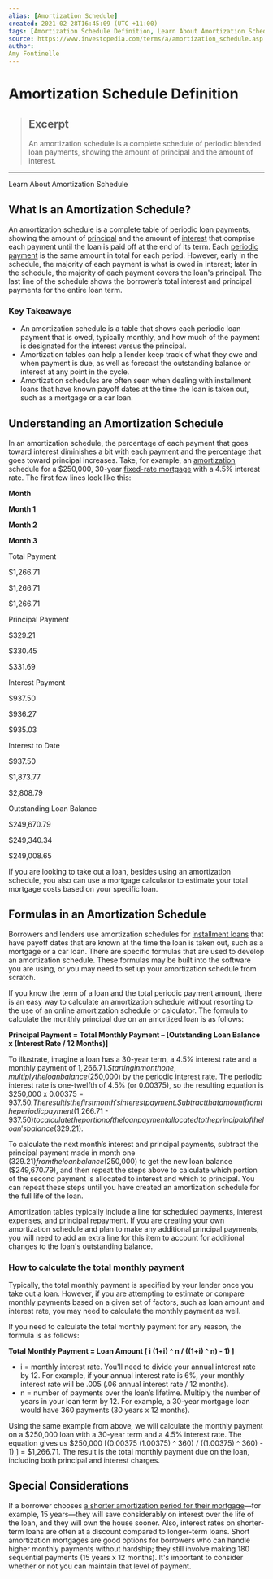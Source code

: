 ```yaml
---
alias: [Amortization Schedule]
created: 2021-02-28T16:45:09 (UTC +11:00)
tags: [Amortization Schedule Definition, Learn About Amortization Schedule]
source: https://www.investopedia.com/terms/a/amortization_schedule.asp
author: 
Amy Fontinelle
---
```


# Amortization Schedule Definition

> ## Excerpt
> An amortization schedule is a complete schedule of periodic blended loan payments, showing the amount of principal and the amount of interest.

---

Learn About Amortization Schedule
## What Is an Amortization Schedule?

An amortization schedule is a complete table of periodic loan payments, showing the amount of [principal](https://www.investopedia.com/terms/p/principal.asp) and the amount of [interest](https://www.investopedia.com/terms/i/interest.asp) that comprise each payment until the loan is paid off at the end of its term. Each [periodic payment](https://www.investopedia.com/terms/p/periodic-payment-plan.asp) is the same amount in total for each period. However, early in the schedule, the majority of each payment is what is owed in interest; later in the schedule, the majority of each payment covers the loan's principal. The last line of the schedule shows the borrower’s total interest and principal payments for the entire loan term.

### Key Takeaways

-   An amortization schedule is a table that shows each periodic loan payment that is owed, typically monthly, and how much of the payment is designated for the interest versus the principal.
-   Amortization tables can help a lender keep track of what they owe and when payment is due, as well as forecast the outstanding balance or interest at any point in the cycle.
-   Amortization schedules are often seen when dealing with installment loans that have known payoff dates at the time the loan is taken out, such as a mortgage or a car loan.

## Understanding an Amortization Schedule

In an amortization schedule, the percentage of each payment that goes toward interest diminishes a bit with each payment and the percentage that goes toward principal increases. Take, for example, an [amortization](https://www.investopedia.com/terms/a/amortization.asp) schedule for a $250,000, 30-year [fixed-rate mortgage](https://www.investopedia.com/terms/f/fixed-rate_mortgage.asp) with a 4.5% interest rate. The first few lines look like this:

**Month**

**Month 1**

**Month 2**

**Month 3**

Total Payment

$1,266.71

$1,266.71

$1,266.71

Principal Payment

$329.21

$330.45

$331.69

Interest Payment

$937.50

$936.27

$935.03

Interest to Date

$937.50

$1,873.77

$2,808.79

Outstanding Loan Balance

$249,670.79

$249,340.34

$249,008.65

If you are looking to take out a loan, besides using an amortization schedule, you also can use a mortgage calculator to estimate your total mortgage costs based on your specific loan.

## Formulas in an Amortization Schedule

Borrowers and lenders use amortization schedules for [installment loans](https://www.investopedia.com/articles/personal-finance/072316/how-installment-loans-work.asp) that have payoff dates that are known at the time the loan is taken out, such as a mortgage or a car loan. There are specific formulas that are used to develop an amortization schedule. These formulas may be built into the software you are using, or you may need to set up your amortization schedule from scratch.

If you know the term of a loan and the total periodic payment amount, there is an easy way to calculate an amortization schedule without resorting to the use of an online amortization schedule or calculator. The formula to calculate the monthly principal due on an amortized loan is as follows:

**Principal Payment = Total Monthly Payment – \[Outstanding Loan Balance x (Interest Rate / 12 Months)\]**

To illustrate, imagine a loan has a 30-year term, a 4.5% interest rate and a monthly payment of $1,266.71. Starting in month one, multiply the loan balance ($250,000) by the [periodic interest rate](https://www.investopedia.com/terms/p/periodic_interest_rate.asp). The periodic interest rate is one-twelfth of 4.5% (or 0.00375), so the resulting equation is $250,000 x 0.00375 = $937.50. The result is the first month's interest payment. Subtract that amount from the periodic payment ($1,266.71 - $937.50) to calculate the portion of the loan payment allocated to the principal of the loan's balance ($329.21).

To calculate the next month’s interest and principal payments, subtract the principal payment made in month one ($329.21) from the loan balance ($250,000) to get the new loan balance ($249,670.79), and then repeat the steps above to calculate which portion of the second payment is allocated to interest and which to principal. You can repeat these steps until you have created an amortization schedule for the full life of the loan.

Amortization tables typically include a line for scheduled payments, interest expenses, and principal repayment. If you are creating your own amortization schedule and plan to make any additional principal payments, you will need to add an extra line for this item to account for additional changes to the loan's outstanding balance.

### How to calculate the total monthly payment

Typically, the total monthly payment is specified by your lender once you take out a loan. However, if you are attempting to estimate or compare monthly payments based on a given set of factors, such as loan amount and interest rate, you may need to calculate the monthly payment as well.

If you need to calculate the total monthly payment for any reason, the formula is as follows:

**Total Monthly Payment = Loan Amount \[ i (1+i) ^ n / ((1+i) ^ n) - 1) \]**

-   i = monthly interest rate. You'll need to divide your annual interest rate by 12. For example, if your annual interest rate is 6%, your monthly interest rate will be .005 (.06 annual interest rate / 12 months).
-   n = number of payments over the loan’s lifetime. Multiply the number of years in your loan term by 12. For example, a 30-year mortgage loan would have 360 payments (30 years x 12 months).

Using the same example from above, we will calculate the monthly payment on a $250,000 loan with a 30-year term and a 4.5% interest rate. The equation gives us $250,000 \[(0.00375 (1.00375) ^ 360) / ((1.00375) ^ 360) - 1) \] = $1,266.71. The result is the total monthly payment due on the loan, including both principal and interest charges.

## Special Considerations

If a borrower chooses [a shorter amortization period for their mortgage](https://www.investopedia.com/articles/personal-finance/042015/pros-and-cons-15year-mortgage.asp)—for example, 15 years—they will save considerably on interest over the life of the loan, and they will own the house sooner. Also, interest rates on shorter-term loans are often at a discount compared to longer-term loans. Short amortization mortgages are good options for borrowers who can handle higher monthly payments without hardship; they still involve making 180 sequential payments (15 years x 12 months). It's important to consider whether or not you can maintain that level of payment.
